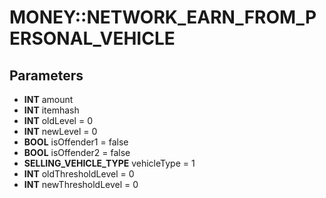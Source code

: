 # MONEY::NETWORK_EARN_FROM_PERSONAL_VEHICLE

## Parameters
* **INT** amount
* **INT** itemhash
* **INT** oldLevel = 0
* **INT** newLevel = 0
* **BOOL** isOffender1 = false
* **BOOL** isOffender2 = false
* **SELLING_VEHICLE_TYPE** vehicleType = 1
* **INT** oldThresholdLevel = 0
* **INT** newThresholdLevel = 0